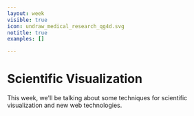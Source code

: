 ```yaml
---
layout: week
visible: true
icon: undraw_medical_research_qg4d.svg
notitle: true
examples: []

---
```


# Scientific Visualization

This week, we'll be talking about some techniques for scientific visualization and new web technologies.
